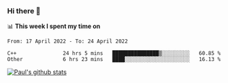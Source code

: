 ### Hi there 👋

📊 **This week I spent my time on**
<!--START_SECTION:waka-->

```text
From: 17 April 2022 - To: 24 April 2022

C++               24 hrs 5 mins   ███████████████▒░░░░░░░░░   60.85 %
Other             6 hrs 23 mins   ████░░░░░░░░░░░░░░░░░░░░░   16.13 %
```

<!--END_SECTION:waka-->


[![Paul's github stats](https://github-readme-stats.vercel.app/api?username=mickeyouyou&theme=dracula&show_icons=true)](https://github.com/anuraghazra/github-readme-stats)
